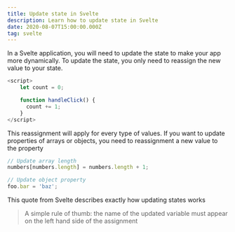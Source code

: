 ```yaml
---
title: Update state in Svelte
description: Learn how to update state in Svelte
date: 2020-08-07T15:00:00.000Z
tag: svelte
---
```

In a Svelte application, you will need to update the state to make your app more dynamically. To update the state, you only need to reassign the new value to your state. 

```javascript
<script>
	let count = 0;

	function handleClick() {
      count += 1;
	}
</script>
```

This reassignment will apply for every type of values. If you want to update properties of arrays or objects, you need to reassignment a new value to the property

```javascript
// Update array length
numbers[numbers.length] = numbers.length + 1;

// Update object property
foo.bar = 'baz';
```

This quote from Svelte describes exactly how updating states works

> A simple rule of thumb: the name of the updated variable must appear on the left hand side of the assignment